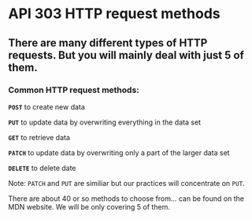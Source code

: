 # API 303 HTTP request methods
## There are many different types of HTTP requests. But you will mainly deal with just 5 of them.

### Common HTTP request methods:

**`POST`**
to create new data

**`PUT`**
to update data by overwriting everything in the data set

**`GET`**
to retrieve data

**`PATCH`**
to update data by overwriting only a part of the larger data set

**`DELETE`**
to delete date

Note: `PATCH` and `PUT` are similiar but our practices will concentrate on `PUT`.

There are about 40 or so methods to choose from... can be found on the MDN website. We will be only covering 5 of them.


